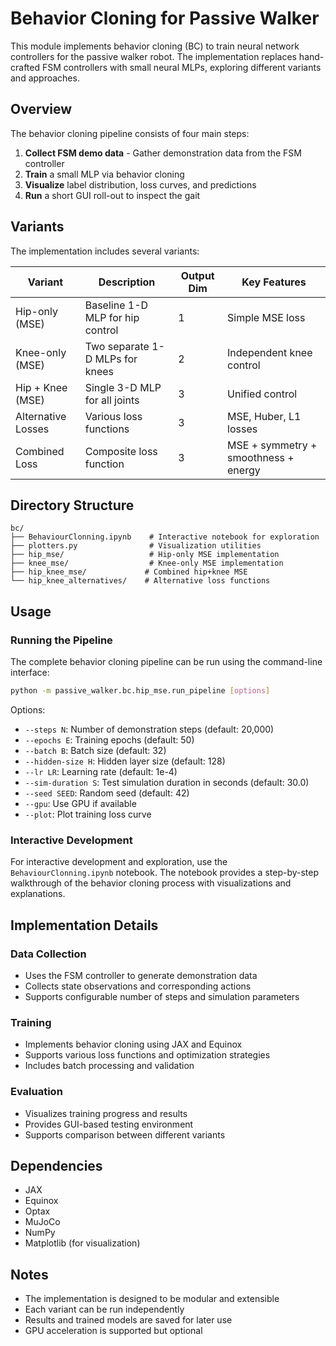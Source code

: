 # Behavior Cloning for Passive Walker

This module implements behavior cloning (BC) to train neural network controllers for the passive walker robot. The implementation replaces hand-crafted FSM controllers with small neural MLPs, exploring different variants and approaches.

## Overview

The behavior cloning pipeline consists of four main steps:
1. **Collect FSM demo data** - Gather demonstration data from the FSM controller
2. **Train** a small MLP via behavior cloning
3. **Visualize** label distribution, loss curves, and predictions
4. **Run** a short GUI roll-out to inspect the gait

## Variants

The implementation includes several variants:

| Variant | Description | Output Dim | Key Features |
|---------|-------------|------------|--------------|
| Hip-only (MSE) | Baseline 1-D MLP for hip control | 1 | Simple MSE loss |
| Knee-only (MSE) | Two separate 1-D MLPs for knees | 2 | Independent knee control |
| Hip + Knee (MSE) | Single 3-D MLP for all joints | 3 | Unified control |
| Alternative Losses | Various loss functions | 3 | MSE, Huber, L1 losses |
| Combined Loss | Composite loss function | 3 | MSE + symmetry + smoothness + energy |

## Directory Structure

```
bc/
├── BehaviourClonning.ipynb    # Interactive notebook for exploration
├── plotters.py                # Visualization utilities
├── hip_mse/                   # Hip-only MSE implementation
├── knee_mse/                  # Knee-only MSE implementation
├── hip_knee_mse/             # Combined hip+knee MSE
└── hip_knee_alternatives/    # Alternative loss functions
```

## Usage

### Running the Pipeline

The complete behavior cloning pipeline can be run using the command-line interface:

```bash
python -m passive_walker.bc.hip_mse.run_pipeline [options]
```

Options:
- `--steps N`: Number of demonstration steps (default: 20,000)
- `--epochs E`: Training epochs (default: 50)
- `--batch B`: Batch size (default: 32)
- `--hidden-size H`: Hidden layer size (default: 128)
- `--lr LR`: Learning rate (default: 1e-4)
- `--sim-duration S`: Test simulation duration in seconds (default: 30.0)
- `--seed SEED`: Random seed (default: 42)
- `--gpu`: Use GPU if available
- `--plot`: Plot training loss curve

### Interactive Development

For interactive development and exploration, use the `BehaviourClonning.ipynb` notebook. The notebook provides a step-by-step walkthrough of the behavior cloning process with visualizations and explanations.

## Implementation Details

### Data Collection
- Uses the FSM controller to generate demonstration data
- Collects state observations and corresponding actions
- Supports configurable number of steps and simulation parameters

### Training
- Implements behavior cloning using JAX and Equinox
- Supports various loss functions and optimization strategies
- Includes batch processing and validation

### Evaluation
- Visualizes training progress and results
- Provides GUI-based testing environment
- Supports comparison between different variants

## Dependencies

- JAX
- Equinox
- Optax
- MuJoCo
- NumPy
- Matplotlib (for visualization)

## Notes

- The implementation is designed to be modular and extensible
- Each variant can be run independently
- Results and trained models are saved for later use
- GPU acceleration is supported but optional 